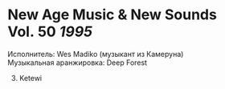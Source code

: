 # New Age Music & New Sounds Vol. 50 *1995*

Исполнитель: Wes Madiko (музыкант из Камеруна)  
Музыкальная аранжировка: Deep Forest

3. Ketewi
